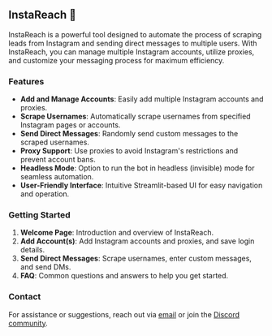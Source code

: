 ## InstaReach 🚀

InstaReach is a powerful tool designed to automate the process of scraping leads from Instagram and sending direct messages to multiple users. With InstaReach, you can manage multiple Instagram accounts, utilize proxies, and customize your messaging process for maximum efficiency.

### Features

- **Add and Manage Accounts**: Easily add multiple Instagram accounts and proxies.
- **Scrape Usernames**: Automatically scrape usernames from specified Instagram pages or accounts.
- **Send Direct Messages**: Randomly send custom messages to the scraped usernames.
- **Proxy Support**: Use proxies to avoid Instagram's restrictions and prevent account bans.
- **Headless Mode**: Option to run the bot in headless (invisible) mode for seamless automation.
- **User-Friendly Interface**: Intuitive Streamlit-based UI for easy navigation and operation.

### Getting Started

1. **Welcome Page**: Introduction and overview of InstaReach.
2. **Add Account(s)**: Add Instagram accounts and proxies, and save login details.
3. **Send Direct Messages**: Scrape usernames, enter custom messages, and send DMs.
4. **FAQ**: Common questions and answers to help you get started.

### Contact

For assistance or suggestions, reach out via [email](mailto:basitcarry@proton.me) or join the [Discord community](https://discord.gg/eW5bVTFgss).
